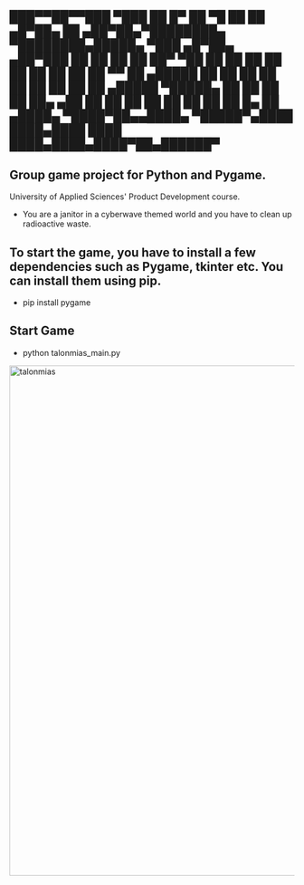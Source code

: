  ███▀▀██▀▀███        ▀███                                        ██
 █▀   ██   ▀█          ██
      ██     ▄█▀██▄    ██   ▄██▀██▄▀████████▄ ▀████████▄█████▄ ▀███  ▄█▀██▄  ▄██▀███
      ██    ██   ██    ██  ██▀   ▀██ ██    ██   ██    ██    ██   ██ ██   ██  ██   ▀▀
      ██     ▄█████    ██  ██     ██ ██    ██   ██    ██    ██   ██  ▄█████  ▀█████▄
      ██    ██   ██    ██  ██▄   ▄██ ██    ██   ██    ██    ██   ██ ██   ██  █▄   ██
    ▄████▄  ▀████▀██▄▄████▄ ▀█████▀▄████  ████▄████  ████  ████▄████▄████▀██▄██████▀
------------------------------------------------------------------------------------

## Group game project for Python and Pygame.
University of Applied Sciences' Product Development course.
- You are a janitor in a cyberwave themed world and you have to clean up radioactive waste.


## To start the game, you have to install a few dependencies such as Pygame, tkinter etc. You can install them using pip.
- pip install pygame

## Start Game
- python talonmias_main.py



<img width="901" alt="talonmias" src="https://user-images.githubusercontent.com/53630914/213258562-a2cc4491-fe6f-46b0-9f73-bd6b99e6b167.png">
